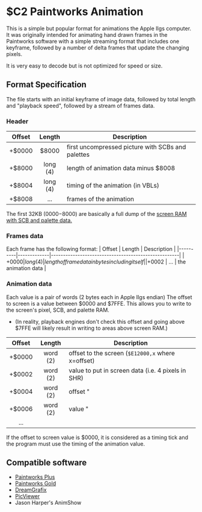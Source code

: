# $C2 Paintworks Animation
This is a simple but popular format for animations the Apple IIgs computer.  It was originally intended for animating hand drawn frames in the Paintworks software with a simple streaming format that includes one keyframe, followed by a number of delta frames that update the changing pixels.

It is very easy to decode but is not optimized for speed or size.

## Format Specification
The file starts with an initial keyframe of image data, followed by total length and "playback speed", followed by a stream of frames data.
### Header
|  Offset  |	Length	 | Description                                         |
|:--------:|:-----------:|-----------------------------------------------------|
|  +$0000  |  	$8000	 | first uncompressed picture with SCBs and palettes   |
|  +$8000  |  	long (4) | length of animation data minus $8008                |
|  +$8004  |  	long (4) | timing of the animation (in VBLs)                   |
|  +$8008  |  	...      | frames of the animation                             |

The first 32KB ($0000-$8000) are basically a full dump of the [screen RAM with SCB and palette data.](https://github.com/digarok/gslib/blob/master/documentation/GS%20Video%20Layout.pdf)

### Frames data
Each frame has the following format:
|  Offset  |	Length	 | Description                                         |
|----------|-------------|-----------------------------------------------------|
|  +$0000  |  	long (4) | length of frame data in bytes including itself      |
|  +$0002  |    ...      | the animation data                                  |

### Animation data
Each value is a pair of words (2 bytes each in Apple IIgs endian)
The offset to screen is a value between $0000 and $7FFE.  This allows you to write to the screen's pixel, SCB, and palette RAM. 
- (In reality, playback engines don't check this offset and going above $7FFE will likely result in writing to areas above screen RAM.)

|  Offset  |	Length	 | Description                                         |
|:--------:|:-----------:|-----------------------------------------------------|
|  +$0000  |  	word (2) | offset to the screen (`$E12000,x` where x=offset)   |
|  +$0002  |    word (2) | value to put in screen data (i.e. 4 pixels in SHR)  |
|  +$0004  |  	word (2) | offset   "                                          |
|  +$0006  |    word (2) | value    "                                          |
|    ...   |             |                                                     |

If the offset to screen value is $0000, it is considered as a timing tick and the program must use the timing of the animation value.

## Compatible software
- [Paintworks Plus](http://www.whatisthe2gs.apple2.org.za/paintworks-plus)
- [Paintworks Gold](http://www.whatisthe2gs.apple2.org.za/paintworks-gold)
- [DreamGrafix](http://www.whatisthe2gs.apple2.org.za/dream-grafix)
- [PicViewer](http://www.brutaldeluxe.fr/products/apple2gs/picviewer.html)
- Jason Harper's AnimShow